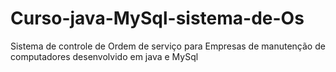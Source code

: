 # Curso-java-MySql-sistema-de-Os
Sistema de controle de Ordem de serviço para Empresas de manutenção de computadores desenvolvido em java e MySql
